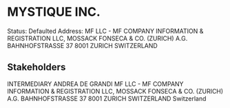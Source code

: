 # MYSTIQUE INC.
Status: Defaulted
Address: MF LLC - MF COMPANY INFORMATION & REGISTRATION LLC,  MOSSACK FONSECA & CO. (ZURICH) A.G. BAHNHOFSTRASSE 37 8001 ZURICH SWITZERLAND

## Stakeholders
INTERMEDIARY
ANDREA DE GRANDI
MF LLC - MF COMPANY INFORMATION & REGISTRATION LLC,  MOSSACK FONSECA & CO. (ZURICH) A.G. BAHNHOFSTRASSE 37 8001 ZURICH SWITZERLAND
Switzerland



